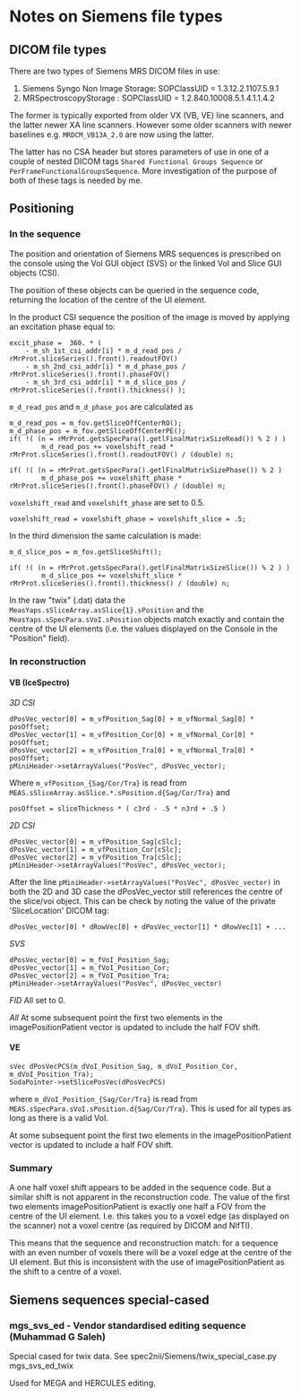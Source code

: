 # Notes on Siemens file types

## DICOM file types
There are two types of Siemens MRS DICOM files in use:
1. Siemens Syngo Non Image Storage: SOPClassUID = 1.3.12.2.1107.5.9.1
2. MRSpectroscopyStorage : SOPClassUID = 1.2.840.10008.5.1.4.1.1.4.2

The former is typically exported from older VX (VB, VE) line scanners, and the latter newer XA line scanners. However some older scanners with newer baselines e.g. `MRDCM_VB13A_2.0` are now using the latter.

The latter has no CSA header but stores parameters of use in one of a couple of nested DICOM tags `Shared Functional Groups Sequence` or `PerFrameFunctionalGroupsSequence`. More investigation of the purpose of both of these tags is needed by me.


## Positioning
### In the sequence
The position and orientation of Siemens MRS sequences is prescribed on the console using the VoI GUI object (SVS) or the linked VoI and Slice GUI objects (CSI).

The position of these objects can be queried in the sequence code, returning the location of the centre of the UI element.

In the product CSI sequence the position of the image is moved by applying an excitation phase equal to:

    excit_phase =  360. * (
        - m_sh_1st_csi_addr[i] * m_d_read_pos / rMrProt.sliceSeries().front().readoutFOV()
        - m_sh_2nd_csi_addr[i] * m_d_phase_pos / rMrProt.sliceSeries().front().phaseFOV()
        - m_sh_3rd_csi_addr[i] * m_d_slice_pos / rMrProt.sliceSeries().front().thickness() );

`m_d_read_pos` and `m_d_phase_pos` are calculated as

    m_d_read_pos = m_fov.getSliceOffCenterRO();
    m_d_phase_pos = m_fov.getSliceOffCenterPE();
    if( !( (n = rMrProt.getsSpecPara().getlFinalMatrixSizeRead()) % 2 ) )
            m_d_read_pos += voxelshift_read * rMrProt.sliceSeries().front().readoutFOV() / (double) n;

    if( !( (n = rMrProt.getsSpecPara().getlFinalMatrixSizePhase()) % 2 )
            m_d_phase_pos += voxelshift_phase * rMrProt.sliceSeries().front().phaseFOV() / (double) n;

`voxelshift_read` and `voxelshift_phase` are set to 0.5.

    voxelshift_read = voxelshift_phase = voxelshift_slice = .5;

In the third dimension the same calculation is made:

    m_d_slice_pos = m_fov.getSliceShift();

    if( !( (n = rMrProt.getsSpecPara().getlFinalMatrixSizeSlice()) % 2 ) )
            m_d_slice_pos += voxelshift_slice * rMrProt.sliceSeries().front().thickness() / (double) n;

In the raw "twix" (.dat) data the `MeasYaps.sSliceArray.asSlice{1}.sPosition` and the `MeasYaps.sSpecPara.sVoI.sPosition` objects match exactly and contain the centre of the UI elements (i.e. the values displayed on the Console in the "Position" field).

### In reconstruction
#### VB (IceSpectro)
*3D CSI*

    dPosVec_vector[0] = m_vfPosition_Sag[0] + m_vfNormal_Sag[0] * posOffset;
    dPosVec_vector[1] = m_vfPosition_Cor[0] + m_vfNormal_Cor[0] * posOffset;
    dPosVec_vector[2] = m_vfPosition_Tra[0] + m_vfNormal_Tra[0] * posOffset;
    pMiniHeader->setArrayValues("PosVec", dPosVec_vector);

Where `m_vfPosition_{Sag/Cor/Tra}` is read from `MEAS.sSliceArray.asSlice.*.sPosition.d{Sag/Cor/Tra}` and

    posOffset = sliceThickness * ( c3rd - .5 * n3rd + .5 )

_2D CSI_

    dPosVec_vector[0] = m_vfPosition_Sag[cSlc];
    dPosVec_vector[1] = m_vfPosition_Cor[cSlc];
    dPosVec_vector[2] = m_vfPosition_Tra[cSlc];
    pMiniHeader->setArrayValues("PosVec", dPosVec_vector);

After the line `pMiniHeader->setArrayValues("PosVec", dPosVec_vector)` in both the 2D and 3D case the dPosVec_vector still references the centre of the slice/voi object. This can be check by noting the value of the private 'SliceLocation' DICOM tag:

    dPosVec_vector[0] * dRowVec[0] + dPosVec_vector[1] * dRowVec[1] + ...

_SVS_

    dPosVec_vector[0] = m_fVoI_Position_Sag;
    dPosVec_vector[1] = m_fVoI_Position_Cor;
    dPosVec_vector[2] = m_fVoI_Position_Tra;
    pMiniHeader->setArrayValues("PosVec", dPosVec_vector)

_FID_
All set to 0.

_All_
At some subsequent point the first two elements in the imagePositionPatient vector is updated to include the half FOV shift.

#### VE

    sVec dPosVecPCS(m_dVoI_Position_Sag, m_dVoI_Position_Cor, m_dVoI_Position_Tra);
    SodaPointer->setSlicePosVec(dPosVecPCS)

where `m_dVoI_Position_{Sag/Cor/Tra}` is read from `MEAS.sSpecPara.sVoI.sPosition.d{Sag/Cor/Tra}`. This is used for all types as long as there is a valid VoI.

At some subsequent point the first two elements in the imagePositionPatient vector is updated to include a half FOV shift.

### Summary
A one half voxel shift appears to be added in the sequence code. But a similar shift is not apparent in the reconstruction code. The value of the first two elements imagePositionPatient is exactly one half a FOV from the centre of the UI element. I.e. this takes you to a voxel edge (as displayed on the scanner) not a voxel centre (as required by DICOM and NIfTI).

This means that the sequence and reconstruction match: for a sequence with an even number of voxels there will be a voxel edge at the centre of the UI element. But this is inconsistent with the use of imagePositionPatient as the shift to a centre of a voxel.

## Siemens sequences special-cased

### mgs_svs_ed - Vendor standardised editing sequence (Muhammad G Saleh)
Special cased for twix data. See spec2nii/Siemens/twix_special_case.py mgs_svs_ed_twix

Used for MEGA and HERCULES editing.
